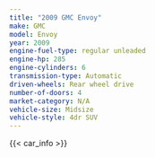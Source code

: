 ```yaml
---
title: "2009 GMC Envoy"
make: GMC
model: Envoy
year: 2009
engine-fuel-type: regular unleaded
engine-hp: 285
engine-cylinders: 6
transmission-type: Automatic
driven-wheels: Rear wheel drive
number-of-doors: 4
market-category: N/A
vehicle-size: Midsize
vehicle-style: 4dr SUV
---
```


{{< car_info >}}
